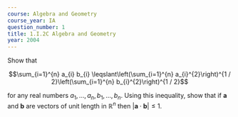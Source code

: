 ```yaml
---
course: Algebra and Geometry
course_year: IA
question_number: 1
title: 1.I.2C Algebra and Geometry
year: 2004
---
```



Show that

$$\sum_{i=1}^{n} a_{i} b_{i} \leqslant\left(\sum_{i=1}^{n} a_{i}^{2}\right)^{1 / 2}\left(\sum_{i=1}^{n} b_{i}^{2}\right)^{1 / 2}$$

for any real numbers $a_{1}, \ldots, a_{n}, b_{1}, \ldots, b_{n}$. Using this inequality, show that if $\mathbf{a}$ and $\mathbf{b}$ are vectors of unit length in $\mathbb{R}^{n}$ then $|\mathbf{a} \cdot \mathbf{b}| \leqslant 1$.